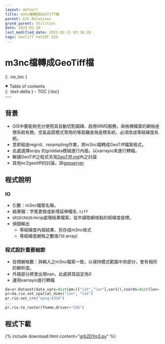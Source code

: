 ```yaml
---
layout: default
title: m3nc檔轉成GeoTiff檔
parent: GIS Relatives
grand_parent: Utilities
date: 2023-02-20
last_modified_date: 2023-02-21 03:16:28
tags: GeoTiff netCDF GIS
---
```


# m3nc檔轉成GeoTiff檔
{: .no_toc }

<details open markdown="block">
  <summary>
    Table of contents
  </summary>
  {: .text-delta }
- TOC
{:toc}
</details>
---

## 背景

- GIS中要能夠充分使用其自動切割圖磚、啟用WMS服務，與格柵檔案的網格座標系統有關，空氣品質模式常用的等距離直角座標系統，必須改成等經緯度系統。
- 意即經由regrid、resampling作業，將m3nc檔轉成GeoTiff檔案格式。
- 此處選擇scipy 的griddata模組進行內插，以xarrayio來進行轉檔。
- 解讀GeoTiff之程式另見[GeoTiff.md](GeoTiff.md)內之討論
- 其他nc2geotiff的討論，詳[geoserver](https://sinotec2.github.io/FAQ/2023/02/22/GeoServer.html#nc2tiff)

## 程式說明

### IO

- 引數：m3nc檔案名稱，
- 結果檔：字尾更換或新增延伸檔名`.tiff`
- `GRIDCRO2D`:mcip處理結果檔案，從中讀取網格點的經緯度座標。
- 偵錯輸出
  - 等經緯度內插結果、另存成m3nc格式
  - 等經緯度網格之數值(1d array)

### 程式設計重要細節

- 目標網格數：與輸入之m3nc檔案一致，以保持模式範圍中央部分，會有相同的解析度。
- 外插部分將會出現nan，此處將其設定為0
- 運用xarrayio進行轉檔

```python
da=xr.Dataset(data_vars=dict(pm=(["lat","lon"],var1)),coords=dict(lon=(["lon"],x1_1d),lat=(["lat"],y1_1d)))
pr=da.rio.set_spatial_dims("lon", "lat")
pr.rio.set_crs("epsg:4326")
...
pr.rio.to_raster(fname,driver="COG")
```

## 程式下載

{% include download.html content="[grb2D1m3.py](https://github.com/sinotec2/cmaq_relatives/blob/master/bcon/grb2D1m3.py)" %}
